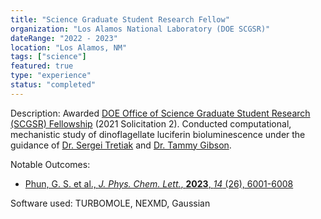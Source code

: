 ```yaml
---
title: "Science Graduate Student Research Fellow"
organization: "Los Alamos National Laboratory (DOE SCGSR)"
dateRange: "2022 - 2023"
location: "Los Alamos, NM"
tags: ["science"]
featured: true
type: "experience"
status: "completed"
---
```


Description: 
Awarded [DOE Office of Science Graduate Student Research (SCGSR) Fellowship](https://science.osti.gov/wdts/scgsr/SCGSR-Awards-and-Publications/Awards-from-Past-SCGSR-Solicitations) (2021 Solicitation 2). Conducted computational, mechanistic study of dinoflagellate luciferin bioluminescence under the guidance of [Dr. Sergei Tretiak](https://cnls.lanl.gov/~serg/homepage.html) and [Dr. Tammy Gibson](https://scholar.google.com/citations?user=qCbR1WIAAAAJ&hl=en).

Notable Outcomes:
- [Phun, G. S. et al., *J. Phys. Chem. Lett.*, **2023**, *14* (26), 6001-6008](https://doi.org/10.1021/acs.jpclett.3c01053)

Software used: TURBOMOLE, NEXMD, Gaussian